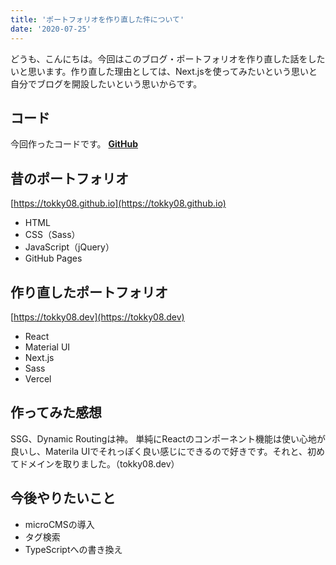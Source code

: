 ```yaml
---
title: 'ポートフォリオを作り直した件について'
date: '2020-07-25'
---
```


どうも、こんにちは。今回はこのブログ・ポートフォリオを作り直した話をしたいと思います。作り直した理由としては、Next.jsを使ってみたいという思いと自分でブログを開設したいという思いからです。

## コード
今回作ったコードです。
**[GitHub](https://github.com/tokky08/portfolio)**

## 昔のポートフォリオ 
[https://tokky08.github.io](https://tokky08.github.io)
 - HTML
 - CSS（Sass）
 - JavaScript（jQuery）
 - GitHub Pages

## 作り直したポートフォリオ 
[https://tokky08.dev](https://tokky08.dev)
 - React
 - Material UI
 - Next.js
 - Sass
 - Vercel

 ## 作ってみた感想
SSG、Dynamic Routingは神。
単純にReactのコンポーネント機能は使い心地が良いし、Materila UIでそれっぽく良い感じにできるので好きです。それと、初めてドメインを取りました。（tokky08.dev）

## 今後やりたいこと
 - microCMSの導入
 - タグ検索
 - TypeScriptへの書き換え